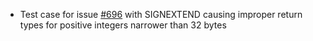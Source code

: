 * Test case for issue [#696](https://github.com/klyed/hivesmartchain/issues/696) with SIGNEXTEND causing improper return types for positive integers narrower than 32 bytes